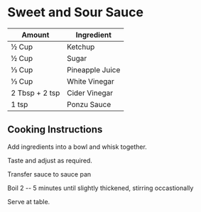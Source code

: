 # Sweet and Sour Sauce  
  
|Amount|Ingredient|  
|----|----|  
½ Cup | Ketchup  
½ Cup | Sugar  
⅓ Cup | Pineapple Juice  
⅓ Cup | White Vinegar  
2 Tbsp + 2 tsp | Cider Vinegar  
1 tsp | Ponzu Sauce  
  
## Cooking Instructions  
Add ingredients into a bowl and whisk together.  
  
Taste and adjust as required.  
  
Transfer sauce to sauce pan  
  
Boil 2 -- 5 minutes until slightly thickened, stirring occastionally  
  
Serve at table.  
  